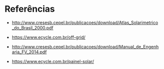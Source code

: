 # Referências

- http://www.cresesb.cepel.br/publicacoes/download/Atlas_Solarimetrico_do_Brasil_2000.pdf

- https://www.ecycle.com.br/off-grid/

- http://www.cresesb.cepel.br/publicacoes/download/Manual_de_Engenharia_FV_2014.pdf

- https://www.ecycle.com.br/painel-solar/